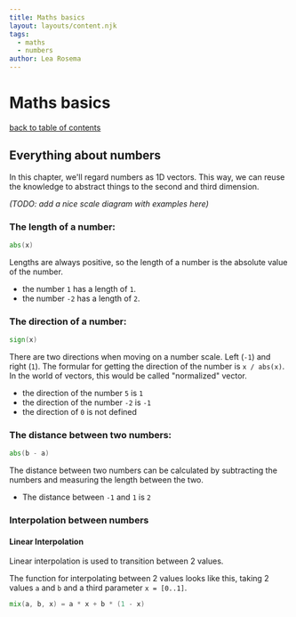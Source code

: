 ```yaml
---
title: Maths basics
layout: layouts/content.njk
tags:
  - maths
  - numbers
author: Lea Rosema
---
```


# Maths basics

[back to table of contents](../)

## Everything about numbers

In this chapter, we'll regard numbers as 1D vectors.
This way, we can reuse the knowledge to abstract things to the second and third dimension.

_(TODO: add a nice scale diagram with examples here)_

### The length of a number:

```glsl
abs(x)
```

Lengths are always positive, so the length of a number is the absolute value of the number.

- the number `1` has a length of `1`.
- the number `-2` has a length of `2`.

### The direction of a number:

```glsl
sign(x)
```

There are two directions when moving on a number scale. Left (`-1`) and right (`1`).
The formular for getting the direction of the number is `x / abs(x)`. In the world of
vectors, this would be called "normalized" vector.

- the direction of the number `5` is `1`
- the direction of the number `-2` is `-1`
- the direction of `0` is not defined

### The distance between two numbers:

```glsl
abs(b - a)
```

The distance between two numbers can be calculated by subtracting the numbers
and measuring the length between the two.

- The distance between `-1` and `1` is `2`

### Interpolation between numbers

#### Linear Interpolation

Linear interpolation is used to transition between 2 values.

The function for interpolating between 2 values looks like this, taking 2 values `a` and `b` and a third parameter `x = [0..1]`.

```glsl
mix(a, b, x) = a * x + b * (1 - x)
```
